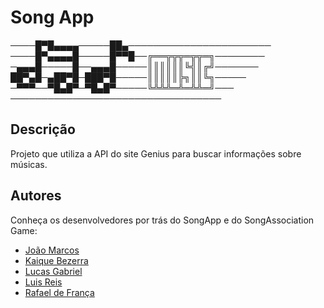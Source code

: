 # Song App
────█▀█▄▄▄▄─────██▄───────────────────────
    ────█▀▄▄▄▄█─────█▀▀█──╔══╦╦╦═╦╦═╗────────
    ─▄▄▄█─────█──▄▄▄█─────║║║║║║╚╣║╔╝───────
    ██▀▄█─▄██▀█─███▀█─────║║║║║╠╗║║╚╗─────
    ─▀▀▀──▀█▄█▀─▀█▄█▀─────╚╩╩╩═╩═╩╩═╝───
    ──────────────────────────────────
## Descrição

Projeto que utiliza a API do site Genius para buscar informações sobre músicas.

## Autores

Conheça os desenvolvedores por trás do SongApp e do SongAssociation Game:

- [João Marcos](https://github.com/j4marcos)
- [Kaique Bezerra](https://github.com/KaiqueSantos2004)
- [Lucas Gabriel](https://github.com/LucasGabrielFontes)
- [Luis Reis](https://github.com/LuisReis09)
- [Rafael de França](https://github.com/rafaelfranca1)
